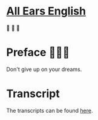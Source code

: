 # [All Ears English](https://www.allearsenglish.com/)
🏫 🏫 🏫

# Preface 💭💭💭

Don't give up on your dreams.

# Transcript

The transcripts can be found [here](./docs/transcript).
